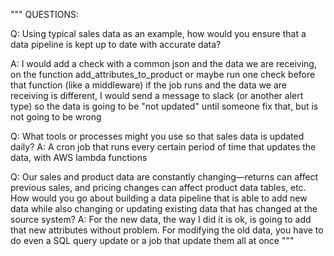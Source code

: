 """
QUESTIONS:

Q: Using typical sales data as an example, how would you ensure that a data pipeline is kept
up to date with accurate data? 

A: I would add a check with a common json and the data we are receiving, on the function add_attributes_to_product
 or maybe run one check before that function (like a middleware) if the job runs and the data we are receiving 
 is different, I would send a message to slack (or another alert type) so the data is going to be "not updated" 
 until someone fix that, but is not going to be wrong
 
Q: What tools or processes might you use so that sales data is
updated daily?
A: A cron job that runs every certain period of time that updates the data, with AWS lambda functions

Q: Our sales and product data are constantly changing—returns can affect previous sales, and
pricing changes can affect product data tables, etc. How would you go about building a data
pipeline that is able to add new data while also changing or updating existing data that has
changed at the source system?
A: For the new data, the way I did it is ok, is going to add that new attributes without problem. For modifying the
old data, you have to do even a SQL query update or a job that update them all at once
"""